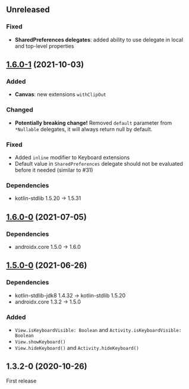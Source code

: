 ## Unreleased

### Fixed

- **SharedPreferences delegates**: added ability to use delegate in local and top-level properties

## [1.6.0-1] (2021-10-03)

### Added

- **Canvas**: new extensions `withClipOut`

### Changed

- **Potentially breaking change!**
  Removed `default` parameter from `*Nullable` delegates, it will always return null by default.

### Fixed

- Added `inline` modifier to Keyboard extensions
- Default value in `SharedPreferences` delegate should not be evaluated before it needed (similar to #31)

### Dependencies

- kotlin-stdlib 1.5.20 -> 1.5.31

## [1.6.0-0] (2021-07-05)

### Dependencies

- androidx.core 1.5.0 -> 1.6.0

## [1.5.0-0] (2021-06-26)

### Dependencies

- kotlin-stdlib-jdk8 1.4.32 -> kotlin-stdlib 1.5.20
- androidx.core 1.3.2 -> 1.5.0

### Added

- `View.isKeyboardVisible: Boolean` and `Activity.isKeyboardVisible: Boolean`
- `View.showKeyboard()`
- `View.hideKeyboard()` and `Activity.hideKeyboard()`

## 1.3.2-0 (2020-10-26)

First release


[1.6.0-1]: https://github.com/RedMadRobot/redmadrobot-android-ktx/compare/resources-ktx-v1.3.1-0...core-ktx-v1.6.0-1
[1.6.0-0]: https://github.com/RedMadRobot/redmadrobot-android-ktx/compare/viewbinding-ktx-v4.2.1-0...core-ktx-v1.6.0-0
[1.5.0-0]: https://github.com/RedMadRobot/redmadrobot-android-ktx/compare/e6b11af4...core-ktx-v1.5.0-0
